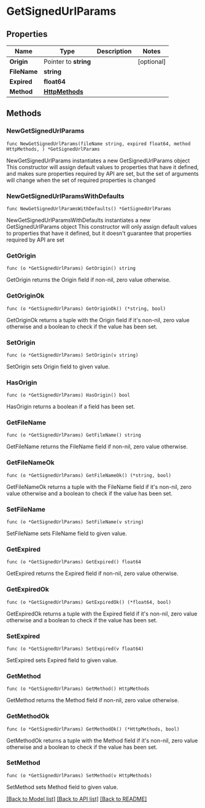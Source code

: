 # GetSignedUrlParams

## Properties

Name | Type | Description | Notes
------------ | ------------- | ------------- | -------------
**Origin** | Pointer to **string** |  | [optional] 
**FileName** | **string** |  | 
**Expired** | **float64** |  | 
**Method** | [**HttpMethods**](HttpMethods.md) |  | 

## Methods

### NewGetSignedUrlParams

`func NewGetSignedUrlParams(fileName string, expired float64, method HttpMethods, ) *GetSignedUrlParams`

NewGetSignedUrlParams instantiates a new GetSignedUrlParams object
This constructor will assign default values to properties that have it defined,
and makes sure properties required by API are set, but the set of arguments
will change when the set of required properties is changed

### NewGetSignedUrlParamsWithDefaults

`func NewGetSignedUrlParamsWithDefaults() *GetSignedUrlParams`

NewGetSignedUrlParamsWithDefaults instantiates a new GetSignedUrlParams object
This constructor will only assign default values to properties that have it defined,
but it doesn't guarantee that properties required by API are set

### GetOrigin

`func (o *GetSignedUrlParams) GetOrigin() string`

GetOrigin returns the Origin field if non-nil, zero value otherwise.

### GetOriginOk

`func (o *GetSignedUrlParams) GetOriginOk() (*string, bool)`

GetOriginOk returns a tuple with the Origin field if it's non-nil, zero value otherwise
and a boolean to check if the value has been set.

### SetOrigin

`func (o *GetSignedUrlParams) SetOrigin(v string)`

SetOrigin sets Origin field to given value.

### HasOrigin

`func (o *GetSignedUrlParams) HasOrigin() bool`

HasOrigin returns a boolean if a field has been set.

### GetFileName

`func (o *GetSignedUrlParams) GetFileName() string`

GetFileName returns the FileName field if non-nil, zero value otherwise.

### GetFileNameOk

`func (o *GetSignedUrlParams) GetFileNameOk() (*string, bool)`

GetFileNameOk returns a tuple with the FileName field if it's non-nil, zero value otherwise
and a boolean to check if the value has been set.

### SetFileName

`func (o *GetSignedUrlParams) SetFileName(v string)`

SetFileName sets FileName field to given value.


### GetExpired

`func (o *GetSignedUrlParams) GetExpired() float64`

GetExpired returns the Expired field if non-nil, zero value otherwise.

### GetExpiredOk

`func (o *GetSignedUrlParams) GetExpiredOk() (*float64, bool)`

GetExpiredOk returns a tuple with the Expired field if it's non-nil, zero value otherwise
and a boolean to check if the value has been set.

### SetExpired

`func (o *GetSignedUrlParams) SetExpired(v float64)`

SetExpired sets Expired field to given value.


### GetMethod

`func (o *GetSignedUrlParams) GetMethod() HttpMethods`

GetMethod returns the Method field if non-nil, zero value otherwise.

### GetMethodOk

`func (o *GetSignedUrlParams) GetMethodOk() (*HttpMethods, bool)`

GetMethodOk returns a tuple with the Method field if it's non-nil, zero value otherwise
and a boolean to check if the value has been set.

### SetMethod

`func (o *GetSignedUrlParams) SetMethod(v HttpMethods)`

SetMethod sets Method field to given value.



[[Back to Model list]](../README.md#documentation-for-models) [[Back to API list]](../README.md#documentation-for-api-endpoints) [[Back to README]](../README.md)


